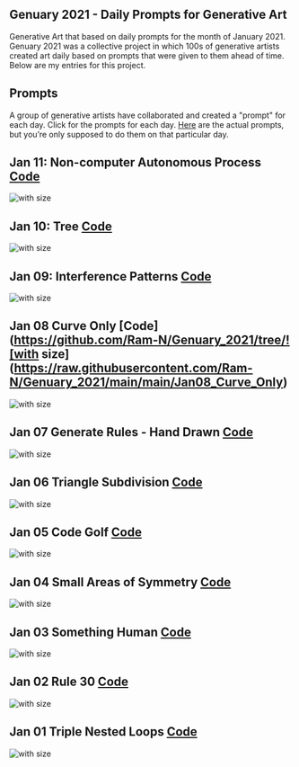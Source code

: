 ## Genuary 2021 - Daily Prompts for Generative Art

Generative Art that based on daily prompts for the month of January 2021. Genuary 2021 was a collective project in which 100s of generative artists created art daily based on prompts that were given to them ahead of time. Below are my entries for this project.

## Prompts

A group of generative artists have collaborated and created a "prompt" for each day.
Click for the prompts for each day. [Here](https://genuary2021.github.io/prompts) are the actual prompts, but you’re only supposed to do them on that particular day.

## Jan 11: Non-computer Autonomous Process [Code](https://github.com/Ram-N/Genuary_2021/tree/main/Jan11_Other_Autonomous)

![with size](https://raw.githubusercontent.com/Ram-N/Genuary_2021/main/Jan01_Triple_Nested_Loops/images/triple_loop1.png?s=400)

## Jan 10: Tree [Code](https://github.com/Ram-N/Genuary_2021/tree/main/Jan10_Tree)
![with size](https://raw.githubusercontent.com/Ram-N/Genuary_2021/main/Jan10_Tree/images/ev_60.png?s=400)

## Jan 09: Interference Patterns [Code](https://github.com/Ram-N/Genuary_2021/tree/main/Jan09_Interference_Patterns)
![with size](https://raw.githubusercontent.com/Ram-N/Genuary_2021/main/Jan09_Interference_Patterns/images/interference_6784.png?s=400)

## Jan 08 Curve Only [Code](https://github.com/Ram-N/Genuary_2021/tree/![with size](https://raw.githubusercontent.com/Ram-N/Genuary_2021/main/main/Jan08_Curve_Only)
![with size](https://raw.githubusercontent.com/Ram-N/Genuary_2021/main/Jan08_Curve_Only/images/curves_4755.png?s=400)

## Jan 07 Generate Rules - Hand Drawn [Code](https://github.com/Ram-N/Genuary_2021/tree/main/Jan07_Rules_and_Hand-drawn)
![with size](https://raw.githubusercontent.com/Ram-N/Genuary_2021/main/Jan07_Rules_and_Hand-drawn/images/attempt1.JPEG?s=400)

## Jan 06 Triangle Subdivision [Code](https://github.com/Ram-N/Genuary_2021/tree/main/Jan06_Triangle_Subdivision)
![with size](https://raw.githubusercontent.com/Ram-N/Genuary_2021/main/Jan06_Triangle_Subdivision/images/ico_anim.gif?s=400)

## Jan 05 Code Golf [Code](https://github.com/Ram-N/Genuary_2021/tree/main/Jan05_Code_Golf)
![with size](https://raw.githubusercontent.com/Ram-N/Genuary_2021/main/Jan05_Code_Golf/images/code_golf_251.png?s=400)

## Jan 04 Small Areas of Symmetry [Code](https://github.com/Ram-N/Genuary_2021/tree/main/Jan04_Symmetry)
![with size](https://raw.githubusercontent.com/Ram-N/Genuary_2021/main/Jan04_Symmetry/images/noise_symm_4209.png?s=400)

## Jan 03 Something Human [Code](https://github.com/Ram-N/Genuary_2021/tree/main/Jan03_Something_Human)
![with size](https://raw.githubusercontent.com/Ram-N/Genuary_2021/main/Jan03_Something_Human/images/g25.gif?s=400)

## Jan 02 Rule 30 [Code](https://github.com/Ram-N/Genuary_2021/tree/main/Jan02_Rule30)
![with size](https://raw.githubusercontent.com/Ram-N/Genuary_2021/main/Jan02_Rule30/images/tile_alt_rule_30_7324.png?s=400)

## Jan 01 Triple Nested Loops [Code](https://github.com/Ram-N/Genuary_2021/tree/main/Jan01_Triple_Nested_Loops)
![with size](https://raw.githubusercontent.com/Ram-N/Genuary_2021/main/Jan01_Triple_Nested_Loops/images/triple_loop1.png?s=400)

